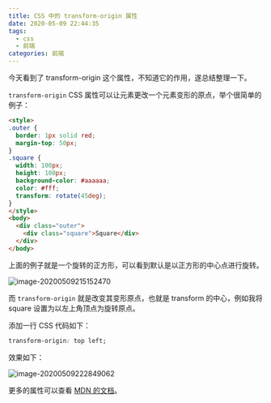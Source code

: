 ```yaml
---
title: CSS 中的 transform-origin 属性
date: 2020-05-09 22:44:35
tags:
  - css
  - 前端
categories: 前端
---
```




今天看到了 transform-origin 这个属性，不知道它的作用，遂总结整理一下。



`transform-origin` CSS 属性可以让元素更改一个元素变形的原点，举个很简单的例子：



```html
<style>
.outer {
  border: 1px solid red;
  margin-top: 50px;
}
.square {
  width: 100px;
  height: 100px;
  background-color: #aaaaaa;
  color: #fff;
  transform: rotate(45deg);
}
</style>
<body>
  <div class="outer">
    <div class="square">Square</div>
  </div>
</body>
```



上面的例子就是一个旋转的正方形，可以看到默认是以正方形的中心点进行旋转。

![image-20200509215152470](https://mayandev.oss-cn-hangzhou.aliyuncs.com/blog/image-20200509215152470.png)

而 `transform-origin`  就是改变其变形原点，也就是 transform 的中心，例如我将 square 设置为以左上角顶点为旋转原点。



添加一行 CSS 代码如下：



```css
transform-origin: top left;
```



效果如下：



![image-20200509222849062](https://mayandev.oss-cn-hangzhou.aliyuncs.com/blog/image-20200509222849062.png)

更多的属性可以查看 [MDN 的文档](https://developer.mozilla.org/zh-CN/docs/Web/CSS/transform-origin)。